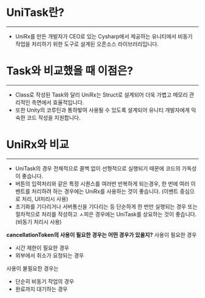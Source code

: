 # UniTask란?

---

- UniRx를 만든 개발자가 CEO로 있는 Cysharp에서 제공하는 유니티에서 비동기 작업을 처리하기 위한 도구로 설계된 오픈소스 라이브러리입니다.

# Task와 비교했을 때 이점은?

---

- Class로 작성된 Task와 달리 UniRx는 Struct로 설계되어 더욱 가볍고 메모리 관리적인 측면에서 효율적입니다.
- 또한 Unity의 코루틴과 통하밯여 사용될 수 있도록 설계되어 유니티 개발자에게 익숙한 코드 작성을 지원합니다.

# UniRx와 비교

---

- UniTask의 경우 전체적으로 콜백 없이 선형적으로 실행되기 때문에 코드의 가독성이 좋습니다.
- 버튼의 입력처리와 같은 특정 시퀀스를 여러번 반복하게 되는경우, 한 번에 여러 이벤트를 처리하려 하는 경우에는 UniRx를 사용하는 것이 좋습니다. (이벤트 중심으로 처리, UI처리시 사용)
- 초기화를 기다리거나 서버통신을 기다리는 등 단순하게 한 번만 실행되는 경우 또는 절차적으로 처리를 작성하고 ㅅ피은 경우에는 UniTask를 상요하는 것이 좋습니다. (비동기 처리시 사용)

**cancellationToken의 사용이 필요한 경우는 어떤 경우가 있을지?**
사용이 필요한 경우
- 시간 제한이 필요한 경우
- 외부에서 취소가 요청되는 경우

사용이 불필요한 경우는
- 단순히 비동기 작업의 경우
- 완료까지 대기하는 경우

